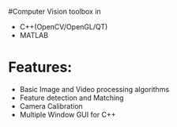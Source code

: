 #Computer Vision toolbox in
 - C++(OpenCV/OpenGL/QT)
 - MATLAB
# Features:
 - Basic Image and Video processing algorithms
 - Feature detection and Matching
 - Camera Calibration
 - Multiple Window GUI for C++
